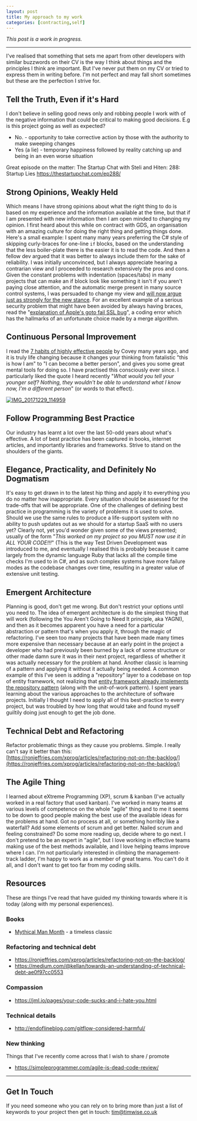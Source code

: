 ```yaml
---
layout: post
title: My approach to my work
categories: [contracting,self]
---
```


_This post is a work in progress._

* * *

I've realised that something that sets me apart from other developers with similar buzzwords on their CV is the way I think about things and the principles I think are important. But I've never put them on my CV or tried to express them in writing before. I'm not perfect and may fall short sometimes but these are the perfection I strive for.

## Tell the Truth, Even if it's Hard

I don't believe in selling good news only and robbing people I work with of the negative information that could be critical to making good decisions. E.g is this project going as well as expected?

*   No. - opportunity to take corrective action by those with the authority to make sweeping changes
*   Yes (a lie) - temporary happiness followed by reality catching up and being in an even worse situation

Great episode on the matter: The Startup Chat with Steli and Hiten: 288: Startup Lies <https://thestartupchat.com/ep288/>

## Strong Opinions, Weakly Held

Which means I have strong opinions about what the right thing to do is based on my experience and the information available at the time, but that if I am presented with new information then I am open minded to changing my opinion. I first heard about this while on contract with GDS, an organisation with an amazing culture for doing the right thing and getting things done. Here's a small example: I spent many many years preferring the C# style of skipping curly-braces for one-line `if` blocks, based on the understanding that the less boiler-plate there is the easier it is to read the code. And then a fellow dev argued that it was better to always include them for the sake of reliability. I was initially unconvinced, but I always appreciate hearing a contrarian view and I proceeded to research extensively the pros and cons. Given the constant problems with indentation (spaces/tabs) in many projects that can make an if block look like something it isn't if you aren't paying close attention, and the automatic merge present in many source control systems, I was persuaded to change my view and [will now argue just as strongly for the new stance](/2018/08/28/always-add-braces/). For an excellent example of a serious security problem that might have been avoided by always having braces, read the "[explanation of Apple's goto fail SSL bug](https://nakedsecurity.sophos.com/2014/02/24/anatomy-of-a-goto-fail-apples-ssl-bug-explained-plus-an-unofficial-patch/)", a coding error which has the hallmarks of an unfortunate choice made by a merge algorithm.

## Continuous Personal Improvement

I read the [7 habits of highly effective people](http://amzn.to/2FBTBJc) by Covey many years ago, and it is truly life changing because it changes your thinking from fatalistic "this is how I am" to "I can become a better person", and gives you some great mental tools for doing so. I have practised this consciously ever since. I particularly liked the quote I heard recently "_What would you tell your younger self? Nothing, they wouldn't be able to understand what I know now, I'm a different person_" (or words to that effect).

<div class="flickr-pic">
<a href="https://www.flickr.com/photos/tim_abell/40044785284/"><img
src="https://live.staticflickr.com/4786/40044785284_22f105fa2d.jpg" alt="IMG_20171229_114959"></a>
</div>

## Follow Programming Best Practice

Our industry has learnt a lot over the last 50-odd years about what's effective. A lot of best practice has been captured in books, internet articles, and importantly libraries and frameworks. Strive to stand on the shoulders of the giants.

## Elegance, Practicality, and Definitely No Dogmatism

It's easy to get drawn in to the latest hip thing and apply it to everything you do no matter how inappropriate. Every situation should be assessed for the trade-offs that will be appropriate. One of the challenges of defining best practice in programming is the variety of problems it is used to solve. Should we use the same rules to produce a life-support system with no ability to push updates out as we should for a startup SaaS with no users yet? Clearly not, yet you'd wonder given some of the views presented; usually of the form "_This worked on my project so you MUST now use it in ALL YOUR CODE!!!_" (This is the way Test Driven Development was introduced to me, and eventually I realised this is probably because it came largely from the dynamic language Ruby that lacks all the compile time checks I'm used to in C#, and as such complex systems have more failure modes as the codebase changes over time, resulting in a greater value of extensive unit testing.

## Emergent Architecture

Planning is good, don't get me wrong. But don't restrict your options until you need to. The idea of emergent architecture is do the simplest thing that will work (following the You Aren't Going to Need It principle, aka YAGNI), and then as it becomes apparent you have a need for a particular abstraction or pattern that's when you apply it, through the magic of refactoring. I've seen too many projects that have been made many times more expensive than necessary because at an early point in the project a developer who had previously been burned by a lack of some structure or other made damn sure it was in their next project, regardless of whether it was actually necessary for the problem at hand. Another classic is learning of a pattern and applying it without it actually being needed. A common example of this I've seen is adding a "repository" layer to a codebase on top of entity framework, not realizing that [entity framework already implements the repository pattern](https://softwareengineering.stackexchange.com/a/220126/48240) (along with the unit-of-work pattern). I spent years learning about the various approaches to the architecture of software projects. Initially I thought I need to apply all of this best-practice to every project, but was troubled by how long that would take and found myself guiltily doing just enough to get the job done.

## Technical Debt and Refactoring

Refactor problematic things as they cause you problems. Simple. I really can't say it better than this: [https://ronjeffries.com/xprog/articles/refactoring-not-on-the-backlog/](https://ronjeffries.com/xprog/articles/refactoring-not-on-the-backlog/)

## The Agile Thing

I learned about eXtreme Programming (XP), scrum & kanban (I've actually worked in a real factory that used kanban). I've worked in many teams at various levels of competence on the whole "agile" thing and to me it seems to be down to good people making the best use of the available ideas for the problems at hand. Got no process at all, or something horribly like a waterfall? Add some elements of scrum and get better. Nailed scrum and feeling constrained? Do some more reading up, decide where to go next. I don't pretend to be an expert in "agile", but I love working in effective teams making use of the best methods available, and I love helping teams improve where I can. I'm not particularly interested in climbing the management-track ladder, I'm happy to work as a member of great teams. You can't do it all, and I don't want to get too far from my coding skills.

## Resources

These are things I've read that have guided my thinking towards where it is today (along with my personal experiences).

### Books

*   [Mythical Man Month](http://amzn.to/2IoECzU) - a timeless classic

### Refactoring and technical debt

*   <https://ronjeffries.com/xprog/articles/refactoring-not-on-the-backlog/>
*   <https://medium.com/@kellan/towards-an-understanding-of-technical-debt-ae0f97cc0553>

### Compassion

*   <https://jml.io/pages/your-code-sucks-and-i-hate-you.html>

### Technical details

*   <http://endoflineblog.com/gitflow-considered-harmful/>

### New thinking

Things that I've recently come across that I wish to share / promote

*   <https://simpleprogrammer.com/agile-is-dead-code-review/>

* * *

## Get In Touch

If you need someone who you can rely on to bring more than just a list of keywords to your project then get in touch: [tim@timwise.co.uk](mailto:tim@timwise.co.uk)
